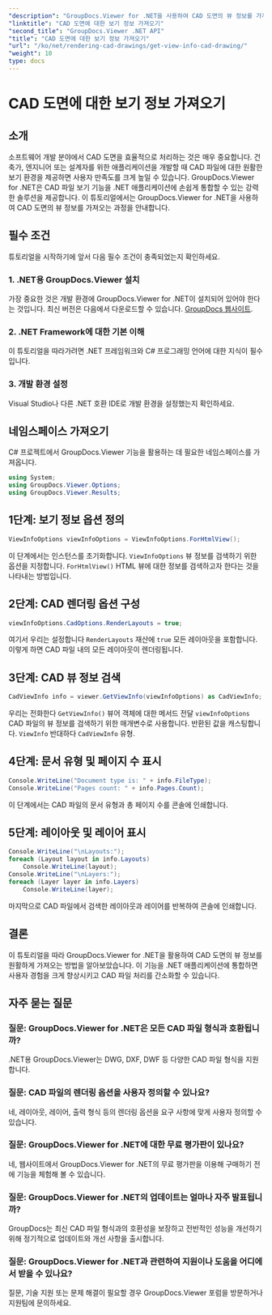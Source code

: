 ```yaml
---
"description": "GroupDocs.Viewer for .NET을 사용하여 CAD 도면의 뷰 정보를 가져오는 방법을 알아보세요. 원활한 CAD 파일 처리 기능으로 .NET 애플리케이션을 더욱 강화하세요."
"linktitle": "CAD 도면에 대한 보기 정보 가져오기"
"second_title": "GroupDocs.Viewer .NET API"
"title": "CAD 도면에 대한 보기 정보 가져오기"
"url": "/ko/net/rendering-cad-drawings/get-view-info-cad-drawing/"
"weight": 10
type: docs
---
```

# CAD 도면에 대한 보기 정보 가져오기

## 소개
소프트웨어 개발 분야에서 CAD 도면을 효율적으로 처리하는 것은 매우 중요합니다. 건축가, 엔지니어 또는 설계자를 위한 애플리케이션을 개발할 때 CAD 파일에 대한 원활한 보기 환경을 제공하면 사용자 만족도를 크게 높일 수 있습니다. GroupDocs.Viewer for .NET은 CAD 파일 보기 기능을 .NET 애플리케이션에 손쉽게 통합할 수 있는 강력한 솔루션을 제공합니다. 이 튜토리얼에서는 GroupDocs.Viewer for .NET을 사용하여 CAD 도면의 뷰 정보를 가져오는 과정을 안내합니다.
## 필수 조건
튜토리얼을 시작하기에 앞서 다음 필수 조건이 충족되었는지 확인하세요.
### 1. .NET용 GroupDocs.Viewer 설치
가장 중요한 것은 개발 환경에 GroupDocs.Viewer for .NET이 설치되어 있어야 한다는 것입니다. 최신 버전은 다음에서 다운로드할 수 있습니다. [GroupDocs 웹사이트](https://releases.groupdocs.com/viewer/net/).
### 2. .NET Framework에 대한 기본 이해
이 튜토리얼을 따라가려면 .NET 프레임워크와 C# 프로그래밍 언어에 대한 지식이 필수입니다.
### 3. 개발 환경 설정
Visual Studio나 다른 .NET 호환 IDE로 개발 환경을 설정했는지 확인하세요.

## 네임스페이스 가져오기
C# 프로젝트에서 GroupDocs.Viewer 기능을 활용하는 데 필요한 네임스페이스를 가져옵니다.

```csharp
using System;
using GroupDocs.Viewer.Options;
using GroupDocs.Viewer.Results;
```

## 1단계: 보기 정보 옵션 정의
```csharp
ViewInfoOptions viewInfoOptions = ViewInfoOptions.ForHtmlView();
```
이 단계에서는 인스턴스를 초기화합니다. `ViewInfoOptions` 뷰 정보를 검색하기 위한 옵션을 지정합니다. `ForHtmlView()` HTML 뷰에 대한 정보를 검색하고자 한다는 것을 나타내는 방법입니다.
## 2단계: CAD 렌더링 옵션 구성
```csharp
viewInfoOptions.CadOptions.RenderLayouts = true;
```
여기서 우리는 설정합니다 `RenderLayouts` 재산에 `true` 모든 레이아웃을 포함합니다. 이렇게 하면 CAD 파일 내의 모든 레이아웃이 렌더링됩니다.
## 3단계: CAD 뷰 정보 검색
```csharp
CadViewInfo info = viewer.GetViewInfo(viewInfoOptions) as CadViewInfo;
```
우리는 전화한다 `GetViewInfo()` 뷰어 객체에 대한 메서드 전달 `viewInfoOptions` CAD 파일의 뷰 정보를 검색하기 위한 매개변수로 사용합니다. 반환된 값을 캐스팅합니다. `ViewInfo` 반대하다 `CadViewInfo` 유형.
## 4단계: 문서 유형 및 페이지 수 표시
```csharp
Console.WriteLine("Document type is: " + info.FileType);
Console.WriteLine("Pages count: " + info.Pages.Count);
```
이 단계에서는 CAD 파일의 문서 유형과 총 페이지 수를 콘솔에 인쇄합니다.
## 5단계: 레이아웃 및 레이어 표시
```csharp
Console.WriteLine("\nLayouts:");
foreach (Layout layout in info.Layouts)
    Console.WriteLine(layout);
Console.WriteLine("\nLayers:");
foreach (Layer layer in info.Layers)
    Console.WriteLine(layer);
```
마지막으로 CAD 파일에서 검색한 레이아웃과 레이어를 반복하여 콘솔에 인쇄합니다.

## 결론
이 튜토리얼을 따라 GroupDocs.Viewer for .NET을 활용하여 CAD 도면의 뷰 정보를 원활하게 가져오는 방법을 알아보았습니다. 이 기능을 .NET 애플리케이션에 통합하면 사용자 경험을 크게 향상시키고 CAD 파일 처리를 간소화할 수 있습니다.
## 자주 묻는 질문
### 질문: GroupDocs.Viewer for .NET은 모든 CAD 파일 형식과 호환됩니까?
.NET용 GroupDocs.Viewer는 DWG, DXF, DWF 등 다양한 CAD 파일 형식을 지원합니다.
### 질문: CAD 파일의 렌더링 옵션을 사용자 정의할 수 있나요?
네, 레이아웃, 레이어, 출력 형식 등의 렌더링 옵션을 요구 사항에 맞게 사용자 정의할 수 있습니다.
### 질문: GroupDocs.Viewer for .NET에 대한 무료 평가판이 있나요?
네, 웹사이트에서 GroupDocs.Viewer for .NET의 무료 평가판을 이용해 구매하기 전에 기능을 체험해 볼 수 있습니다.
### 질문: GroupDocs.Viewer for .NET의 업데이트는 얼마나 자주 발표됩니까?
GroupDocs는 최신 CAD 파일 형식과의 호환성을 보장하고 전반적인 성능을 개선하기 위해 정기적으로 업데이트와 개선 사항을 출시합니다.
### 질문: GroupDocs.Viewer for .NET과 관련하여 지원이나 도움을 어디에서 받을 수 있나요?
질문, 기술 지원 또는 문제 해결이 필요할 경우 GroupDocs.Viewer 포럼을 방문하거나 지원팀에 문의하세요.